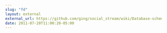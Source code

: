 ```yaml
---
slug: "fd"
layout: external
external_url: https://github.com/ging/social_stream/wiki/Database-schema
date: 2011-07-28T11:00:28-05:00
---
```


